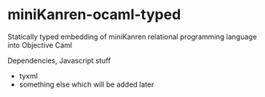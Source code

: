 # miniKanren-ocaml-typed
Statically typed embedding of miniKanren relational programming language into Objective Caml

Dependencies, Javascript stuff
* tyxml
* something else which will be added later
